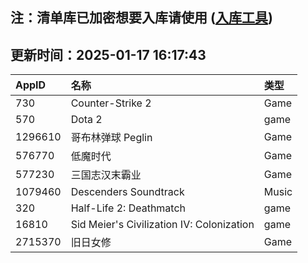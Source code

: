 ## 注：清单库已加密想要入库请使用 ([入库工具](https://github.com/BlankTMing/ManifestAutoUpdate/releases))

## 更新时间：2025-01-17 16:17:43
| AppID | 名称 | 类型  |
| :-------------------- | :----------------------------- | :----------- |
| 730 | Counter-Strike 2| Game |
| 570 | Dota 2| game |
| 1296610 | 哥布林弹球 Peglin| Game |
| 576770 | 低魔时代| Game |
| 577230 | 三国志汉末霸业| Game |
| 1079460 | Descenders Soundtrack| Music |
| 320 | Half-Life 2: Deathmatch| game |
| 16810 | Sid Meier's Civilization IV: Colonization| game |
| 2715370 | 旧日女修| Game |
